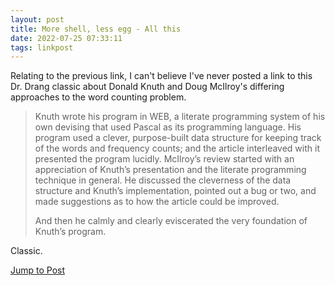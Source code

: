 ```yaml
---
layout: post
title: More shell, less egg - All this
date: 2022-07-25 07:33:11
tags: linkpost
---
```


Relating to the previous link, I can't believe I've never posted a link to this Dr. Drang classic about Donald Knuth and Doug McIlroy's differing approaches to the word counting problem.

> Knuth wrote his program in WEB, a literate programming system of his own devising that used Pascal as its programming language. His program used a clever, purpose-built data structure for keeping track of the words and frequency counts; and the article interleaved with it presented the program lucidly. McIlroy’s review started with an appreciation of Knuth’s presentation and the literate programming technique in general. He discussed the cleverness of the data structure and Knuth’s implementation, pointed out a bug or two, and made suggestions as to how the article could be improved. 
> 
> And then he calmly and clearly eviscerated the very foundation of Knuth’s program.


Classic. 

[Jump to Post](http://www.leancrew.com/all-this/2011/12/more-shell-less-egg/)

